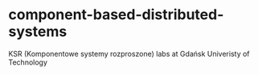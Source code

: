 # component-based-distributed-systems
KSR (Komponentowe systemy rozproszone) labs at Gdańsk Univeristy of Technology

